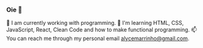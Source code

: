 ### Oie 👋
 🔭 I am currently working with programming.
 🌱 I'm learning HTML, CSS, JavaScript, React, Clean Code and how to make functional programming.
 📫 You can reach me through my personal email alycemarrinho@gmail.com.
 
 <!-- Here are some ideas to get you started:

- 🔭 I am currently working with programming.
- 🌱 I'm learning JavaScript, React, Clean Code and how to make functional programming.
- 👯 I'm looking to collaborate on ...
- 🤔 I'm looking for help with ...
- 💬 Ask me about ...
- 📫 You can reach me through my personal email alycemarrinho@gmail.com.
- onom Pronouns: ...
- ⚡ Curiosity: ...
-!>
